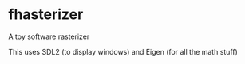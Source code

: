 # fhasterizer

A toy software rasterizer

This uses SDL2 (to display windows) and Eigen (for all the math stuff)
